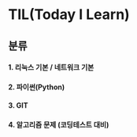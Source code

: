 # TIL(Today I Learn) 

## 분류

#### 1. 리눅스 기본 / 네트워크 기본

#### 2. 파이썬(Python)

#### 3. GIT

#### 4. 알고리즘 문제 (코딩테스트 대비)

